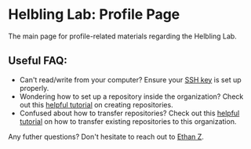 # Helbling Lab: Profile Page

The main page for profile-related materials regarding the Helbling Lab.

## Useful FAQ:
- Can't read/write from your computer? Ensure your [SSH key](https://docs.github.com/en/authentication/connecting-to-github-with-ssh/adding-a-new-ssh-key-to-your-github-account) is set up properly.
- Wondering how to set up a repository inside the organization? Check out this [helpful tutorial](https://docs.github.com/en/repositories/creating-and-managing-repositories/creating-a-new-repository) on creating repositories.
- Confused about how to transfer repositories? Check out this [helpful tutorial](https://docs.github.com/en/repositories/creating-and-managing-repositories/transferring-a-repository) on how to transfer existing repositories to this organization.

Any futher questions? Don't hesitate to reach out to [Ethan Z](mailto:epz6@cornell.edu).
